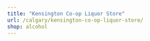 ```yaml
---
title: "Kensington Co-op Liquor Store"
url: /calgary/kensington-co-op-liquor-store/
shop: alcohol
---
```

